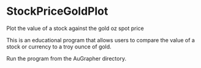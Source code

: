 # StockPriceGoldPlot
Plot the value of a stock against the gold oz spot price

This is an educational program that allows users to compare the value of a stock or currency to a troy ounce of gold.

Run the program from the AuGrapher directory.